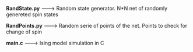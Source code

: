 **RandState.py** --->  Random state generator. N*N net of randomly genereted spin states

**RandPoints.py** ---> Random serie of points of the net. Points to check for change of spin

**main.c** ---> Ising model simulation in C
